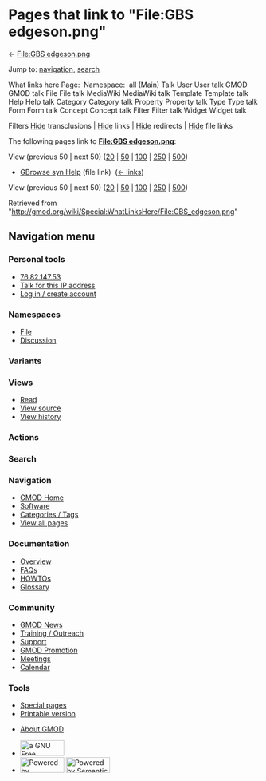 <div id="mw-page-base" class="noprint">

</div>

<div id="mw-head-base" class="noprint">

</div>

<div id="content" class="mw-body" role="main">

<span id="top"></span>

<div id="mw-js-message" style="display:none;">

</div>



# <span dir="auto">Pages that link to "File:GBS edgeson.png"</span>

<div id="bodyContent">

<div id="contentSub">

← [File:GBS
edgeson.png](/wiki/File:GBS_edgeson.png "File:GBS edgeson.png")

</div>

<div id="jump-to-nav" class="mw-jump">

Jump to: [navigation](#mw-navigation), [search](#p-search)

</div>

<div id="mw-content-text">

What links here Page:  Namespace:  all (Main) Talk User User talk GMOD
GMOD talk File File talk MediaWiki MediaWiki talk Template Template talk
Help Help talk Category Category talk Property Property talk Type Type
talk Form Form talk Concept Concept talk Filter Filter talk Widget
Widget talk

Filters
[Hide](/mediawiki/index.php?title=Special:WhatLinksHere/File:GBS_edgeson.png&hidetrans=1 "Special:WhatLinksHere/File:GBS edgeson.png")
transclusions \|
[Hide](/mediawiki/index.php?title=Special:WhatLinksHere/File:GBS_edgeson.png&hidelinks=1 "Special:WhatLinksHere/File:GBS edgeson.png")
links \|
[Hide](/mediawiki/index.php?title=Special:WhatLinksHere/File:GBS_edgeson.png&hideredirs=1 "Special:WhatLinksHere/File:GBS edgeson.png")
redirects \|
[Hide](/mediawiki/index.php?title=Special:WhatLinksHere/File:GBS_edgeson.png&hideimages=1 "Special:WhatLinksHere/File:GBS edgeson.png")
file links

The following pages link to **[File:GBS
edgeson.png](/wiki/File:GBS_edgeson.png "File:GBS edgeson.png")**:

View (previous 50 \| next 50)
([20](/mediawiki/index.php?title=Special:WhatLinksHere/File:GBS_edgeson.png&limit=20 "Special:WhatLinksHere/File:GBS edgeson.png")
\|
[50](/mediawiki/index.php?title=Special:WhatLinksHere/File:GBS_edgeson.png&limit=50 "Special:WhatLinksHere/File:GBS edgeson.png")
\|
[100](/mediawiki/index.php?title=Special:WhatLinksHere/File:GBS_edgeson.png&limit=100 "Special:WhatLinksHere/File:GBS edgeson.png")
\|
[250](/mediawiki/index.php?title=Special:WhatLinksHere/File:GBS_edgeson.png&limit=250 "Special:WhatLinksHere/File:GBS edgeson.png")
\|
[500](/mediawiki/index.php?title=Special:WhatLinksHere/File:GBS_edgeson.png&limit=500 "Special:WhatLinksHere/File:GBS edgeson.png"))

- [GBrowse syn Help](/wiki/GBrowse_syn_Help "GBrowse syn Help") (file
  link) ‎ <span class="mw-whatlinkshere-tools">([←
  links](/mediawiki/index.php?title=Special:WhatLinksHere&target=GBrowse+syn+Help "Special:WhatLinksHere"))</span>

View (previous 50 \| next 50)
([20](/mediawiki/index.php?title=Special:WhatLinksHere/File:GBS_edgeson.png&limit=20 "Special:WhatLinksHere/File:GBS edgeson.png")
\|
[50](/mediawiki/index.php?title=Special:WhatLinksHere/File:GBS_edgeson.png&limit=50 "Special:WhatLinksHere/File:GBS edgeson.png")
\|
[100](/mediawiki/index.php?title=Special:WhatLinksHere/File:GBS_edgeson.png&limit=100 "Special:WhatLinksHere/File:GBS edgeson.png")
\|
[250](/mediawiki/index.php?title=Special:WhatLinksHere/File:GBS_edgeson.png&limit=250 "Special:WhatLinksHere/File:GBS edgeson.png")
\|
[500](/mediawiki/index.php?title=Special:WhatLinksHere/File:GBS_edgeson.png&limit=500 "Special:WhatLinksHere/File:GBS edgeson.png"))

</div>

<div class="printfooter">

Retrieved from
"<http://gmod.org/wiki/Special:WhatLinksHere/File:GBS_edgeson.png>"

</div>

<div id="catlinks" class="catlinks catlinks-allhidden">

</div>

<div class="visualClear">

</div>

</div>

</div>

<div id="mw-navigation">

## Navigation menu

<div id="mw-head">

<div id="p-personal" role="navigation"
aria-labelledby="p-personal-label">

### Personal tools

- <span id="pt-anonuserpage"><a href="/wiki/User:76.82.147.53" class="new" accesskey="."
  title="The user page for the IP address you are editing as [.]">76.82.147.53</a></span>
- <span id="pt-anontalk"><a href="/wiki/User_talk:76.82.147.53" class="new" accesskey="n"
  title="Discussion about edits from this IP address [n]">Talk for this IP
  address</a></span>
- <span id="pt-login"><a
  href="/mediawiki/index.php?title=Special:UserLogin&amp;returnto=Special%3AWhatLinksHere%2FFile%3AGBS+edgeson.png"
  accesskey="o"
  title="You are encouraged to log in; however, it is not mandatory [o]">Log
  in / create account</a></span>

</div>

<div id="left-navigation">

<div id="p-namespaces" class="vectorTabs" role="navigation"
aria-labelledby="p-namespaces-label">

### Namespaces

- <span id="ca-nstab-image"><a href="/wiki/File:GBS_edgeson.png" accesskey="c"
  title="View the file page [c]">File</a></span>
- <span id="ca-talk"><a
  href="/mediawiki/index.php?title=File_talk:GBS_edgeson.png&amp;action=edit&amp;redlink=1"
  accesskey="t"
  title="Discussion about the content page [t]">Discussion</a></span>

</div>

<div id="p-variants" class="vectorMenu emptyPortlet" role="navigation"
aria-labelledby="p-variants-label">

### 

### Variants[](#)

<div class="menu">

</div>

</div>

</div>

<div id="right-navigation">

<div id="p-views" class="vectorTabs" role="navigation"
aria-labelledby="p-views-label">

### Views

- <span id="ca-view">[Read](/wiki/File:GBS_edgeson.png)</span>
- <span id="ca-viewsource"><a
  href="/mediawiki/index.php?title=File:GBS_edgeson.png&amp;action=edit"
  accesskey="e" title="This page is protected.
  You can view its source [e]">View source</a></span>
- <span id="ca-history"><a
  href="/mediawiki/index.php?title=File:GBS_edgeson.png&amp;action=history"
  accesskey="h" title="Past revisions of this page [h]">View history</a></span>

</div>

<div id="p-cactions" class="vectorMenu emptyPortlet" role="navigation"
aria-labelledby="p-cactions-label">

### Actions[](#)

<div class="menu">

</div>

</div>

<div id="p-search" role="search">

### Search

<div id="simpleSearch">

</div>

</div>

</div>

</div>

<div id="mw-panel">

<div id="p-logo" role="banner">

<a href="/wiki/Main_Page"
style="background-image: url(http://gmod.org/images/GMOD-cogs.png);"
title="Visit the main page"></a>

</div>

<div id="p-Navigation" class="portal" role="navigation"
aria-labelledby="p-Navigation-label">

### Navigation

<div class="body">

- <span id="n-GMOD-Home">[GMOD Home](/wiki/Main_Page)</span>
- <span id="n-Software">[Software](/wiki/GMOD_Components)</span>
- <span id="n-Categories-.2F-Tags">[Categories /
  Tags](/wiki/Categories)</span>
- <span id="n-View-all-pages">[View all
  pages](/wiki/Special:AllPages)</span>

</div>

</div>

<div id="p-Documentation" class="portal" role="navigation"
aria-labelledby="p-Documentation-label">

### Documentation

<div class="body">

- <span id="n-Overview">[Overview](/wiki/Overview)</span>
- <span id="n-FAQs">[FAQs](/wiki/Category:FAQ)</span>
- <span id="n-HOWTOs">[HOWTOs](/wiki/Category:HOWTO)</span>
- <span id="n-Glossary">[Glossary](/wiki/Glossary)</span>

</div>

</div>

<div id="p-Community" class="portal" role="navigation"
aria-labelledby="p-Community-label">

### Community

<div class="body">

- <span id="n-GMOD-News">[GMOD News](/wiki/GMOD_News)</span>
- <span id="n-Training-.2F-Outreach">[Training /
  Outreach](/wiki/Training_and_Outreach)</span>
- <span id="n-Support">[Support](/wiki/Support)</span>
- <span id="n-GMOD-Promotion">[GMOD
  Promotion](/wiki/GMOD_Promotion)</span>
- <span id="n-Meetings">[Meetings](/wiki/Meetings)</span>
- <span id="n-Calendar">[Calendar](/wiki/Calendar)</span>

</div>

</div>

<div id="p-tb" class="portal" role="navigation"
aria-labelledby="p-tb-label">

### Tools

<div class="body">

- <span id="t-specialpages"><a href="/wiki/Special:SpecialPages" accesskey="q"
  title="A list of all special pages [q]">Special pages</a></span>
- <span id="t-print"><a
  href="/mediawiki/index.php?title=Special:WhatLinksHere/File:GBS_edgeson.png&amp;printable=yes"
  rel="alternate" accesskey="p"
  title="Printable version of this page [p]">Printable version</a></span>

</div>

</div>

</div>

</div>

<div id="footer" role="contentinfo">

- <span id="footer-places-about">[About
  GMOD](/wiki/GMOD:About "GMOD:About")</span>

<!-- -->

- <span id="footer-copyrightico">[<img src="http://www.gnu.org/graphics/gfdl-logo-small.png" width="88"
  height="31" alt="a GNU Free Documentation License" />](http://www.gnu.org/licenses/fdl-1.3.html)</span>
- <span id="footer-poweredbyico">[<img src="/mediawiki/skins/common/images/poweredby_mediawiki_88x31.png"
  width="88" height="31" alt="Powered by MediaWiki" />](//www.mediawiki.org/)
  [<img
  src="/mediawiki/extensions/SemanticMediaWiki/includes/../resources/images/smw_button.png"
  width="88" height="31" alt="Powered by Semantic MediaWiki" />](https://www.semantic-mediawiki.org/wiki/Semantic_MediaWiki)</span>

<div style="clear:both">

</div>

</div>
